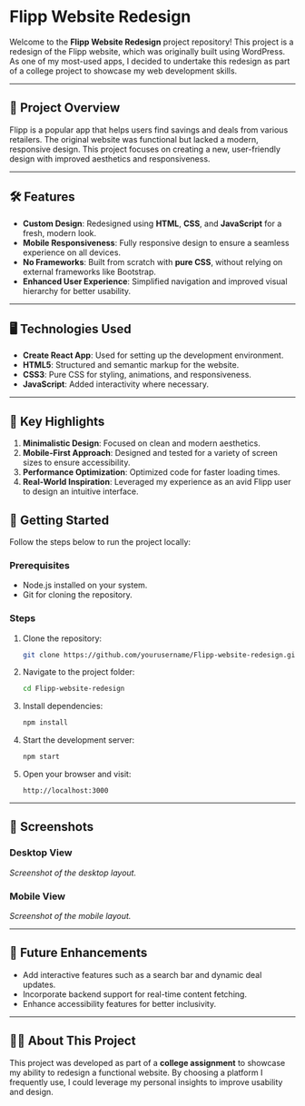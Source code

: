 # Flipp Website Redesign

Welcome to the **Flipp Website Redesign** project repository! This project is a redesign of the Flipp website, which was originally built using WordPress. As one of my most-used apps, I decided to undertake this redesign as part of a college project to showcase my web development skills.

---

## 📜 Project Overview

Flipp is a popular app that helps users find savings and deals from various retailers. The original website was functional but lacked a modern, responsive design. This project focuses on creating a new, user-friendly design with improved aesthetics and responsiveness.

---

## 🛠️ Features

- **Custom Design**: Redesigned using **HTML**, **CSS**, and **JavaScript** for a fresh, modern look.
- **Mobile Responsiveness**: Fully responsive design to ensure a seamless experience on all devices.
- **No Frameworks**: Built from scratch with **pure CSS**, without relying on external frameworks like Bootstrap.
- **Enhanced User Experience**: Simplified navigation and improved visual hierarchy for better usability.

---

## 🖥️ Technologies Used

- **Create React App**: Used for setting up the development environment.
- **HTML5**: Structured and semantic markup for the website.
- **CSS3**: Pure CSS for styling, animations, and responsiveness.
- **JavaScript**: Added interactivity where necessary.

---

## 🌟 Key Highlights

1. **Minimalistic Design**: Focused on clean and modern aesthetics.
2. **Mobile-First Approach**: Designed and tested for a variety of screen sizes to ensure accessibility.
3. **Performance Optimization**: Optimized code for faster loading times.
4. **Real-World Inspiration**: Leveraged my experience as an avid Flipp user to design an intuitive interface.

## 🚀 Getting Started

Follow the steps below to run the project locally:

### Prerequisites

- Node.js installed on your system.
- Git for cloning the repository.

### Steps

1. Clone the repository:
   ```bash
   git clone https://github.com/yourusername/Flipp-website-redesign.git
   ```
2. Navigate to the project folder:
   ```bash
   cd Flipp-website-redesign
   ```
3. Install dependencies:
   ```bash
   npm install
   ```
4. Start the development server:
   ```bash
   npm start
   ```
5. Open your browser and visit:
   ```
   http://localhost:3000
   ```

---

## 🎨 Screenshots

### Desktop View

_Screenshot of the desktop layout._

### Mobile View

_Screenshot of the mobile layout._

---

## 📝 Future Enhancements

- Add interactive features such as a search bar and dynamic deal updates.
- Incorporate backend support for real-time content fetching.
- Enhance accessibility features for better inclusivity.

---

## 🧑‍🎓 About This Project

This project was developed as part of a **college assignment** to showcase my ability to redesign a functional website. By choosing a platform I frequently use, I could leverage my personal insights to improve usability and design.
